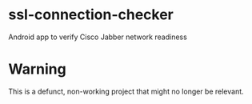 ssl-connection-checker
======================

Android app to verify Cisco Jabber network readiness

# Warning
This is a defunct, non-working project that might no longer be relevant.
